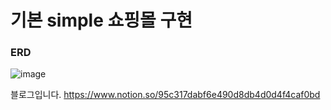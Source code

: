 
# 기본 simple 쇼핑몰 구현



### ERD
![image](https://github.com/yubincho/shoppingmall-main/assets/58660769/7c944ed2-be45-4dfb-817e-2626256e73ad)




블로그입니다. 
https://www.notion.so/95c317dabf6e490d8db4d0d4f4caf0bd
